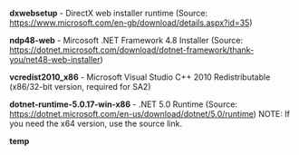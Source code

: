 **dxwebsetup** - DirectX web installer runtime (Source: https://www.microsoft.com/en-gb/download/details.aspx?id=35)

**ndp48-web** - Mircosoft .NET Framework 4.8 Installer (Source: https://dotnet.microsoft.com/download/dotnet-framework/thank-you/net48-web-installer)

**vcredist2010_x86** - Microsoft Visual Studio C++ 2010 Redistributable (x86/32-bit version, required for SA2)

**dotnet-runtime-5.0.17-win-x86** - .NET 5.0 Runtime (Source: https://dotnet.microsoft.com/en-us/download/dotnet/5.0/runtime)
NOTE: If you need the x64 version, use the source link.

**temp**
